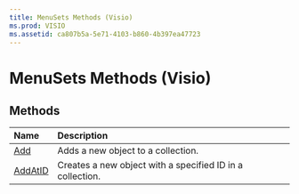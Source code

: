 ```yaml
---
title: MenuSets Methods (Visio)
ms.prod: VISIO
ms.assetid: ca807b5a-5e71-4103-b860-4b397ea47723
---
```



# MenuSets Methods (Visio)

## Methods



|**Name**|**Description**|
|:-----|:-----|
|[Add](menusets-add-method-visio.md)|Adds a new object to a collection.|
|[AddAtID](menusets-addatid-method-visio.md)|Creates a new object with a specified ID in a collection.|

